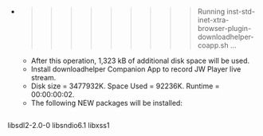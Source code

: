 * >>>>>>>>> Running inst-std-inet-xtra-browser-plugin-downloadhelper-coapp.sh ...
  * After this operation, 1,323 kB of additional disk space will be used.
  * Install downloadhelper Companion App to record JW Player live stream.
  * Disk size = 3477932K. Space Used = 92236K. Runtime = 00:00:00:02.
  * The following NEW packages will be installed:
  ```bash
libsdl2-2.0-0 libsndio6.1 libxss1
  ```
